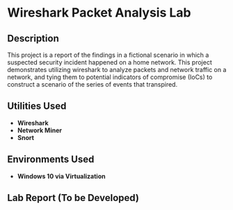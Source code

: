 <h1>Wireshark Packet Analysis Lab</h1>

<h2>Description</h2>
This project is a report of the findings in a fictional scenario in which a suspected security incident happened on a home network. This project demonstrates utilizing wireshark to analyze packets and network traffic on a network, and tying them to potential indicators of compromise (IoCs) to construct a scenario of the series of events that transpired.
<br />


<h2>Utilities Used</h2>

- <b>Wireshark</b> 
- <b>Network Miner</b>
- <b>Snort</b>

<h2>Environments Used </h2>

- <b>Windows 10 via Virtualization</b>

<h2>Lab Report (To be Developed)</h2>

<!--
 ```diff
- text in red
+ text in green
! text in orange
# text in gray
@@ text in purple (and bold)@@
```
--!>
